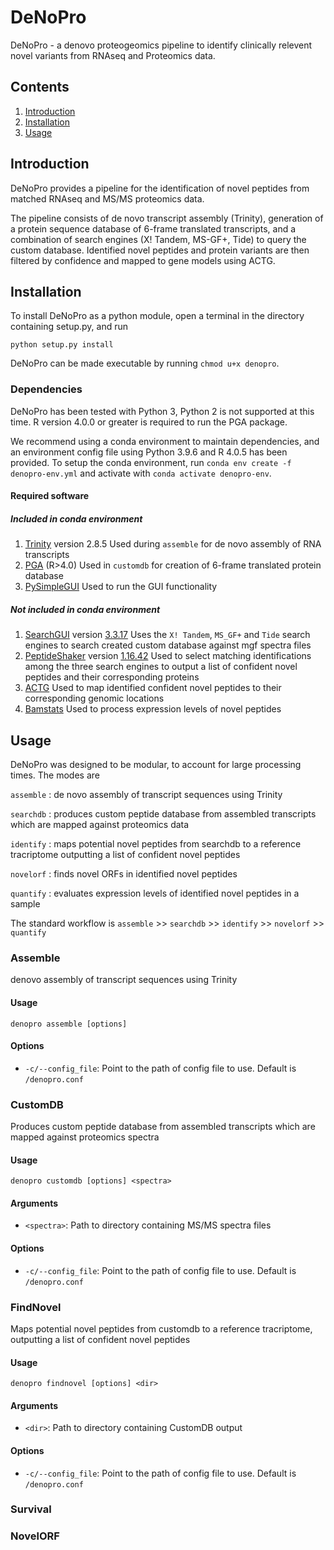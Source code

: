 # DeNoPro

DeNoPro - a denovo proteogeomics pipeline to identify clinically relevent novel variants from RNAseq and Proteomics data.

## Contents ##
1. [Introduction](#introduction)
2. [Installation](#installation)
3. [Usage](#usage)

## Introduction
DeNoPro provides a pipeline for the identification of novel peptides from matched RNAseq and MS/MS proteomics data. 

The pipeline consists of de novo transcript assembly (Trinity), generation of a protein sequence database of 6-frame translated transcripts, and a combination of search engines (X! Tandem, MS-GF+, Tide) to query the custom database. Identified novel peptides and protein variants are then filtered by confidence and mapped to gene models using ACTG.  


## Installation
To install DeNoPro as a python module, open a terminal in the directory containing setup.py, and run
```
python setup.py install
```
DeNoPro can be made executable by running `chmod u+x denopro`.

### Dependencies

DeNoPro has been tested with Python 3, Python 2 is not supported at this time. R version 4.0.0 or greater is required to run the PGA package. 

We recommend using a conda environment to maintain dependencies, and an environment config file using Python 3.9.6 and R 4.0.5 has been provided. To setup the conda environment, run `conda env create -f denopro-env.yml` and activate with `conda activate denopro-env`.

#### Required software

##### Included in conda environment
1. [Trinity](https://github.com/trinityrnaseq/trinityrnaseq/wiki) version 2.8.5
    Used during `assemble` for de novo assembly of RNA transcripts 
2. [PGA](https://github.com/wenbostar/PGA) (R>4.0)
    Used in `customdb` for creation of 6-frame translated protein database 
3. [PySimpleGUI](https://github.com/PySimpleGUI/PySimpleGUI)
    Used to run the GUI functionality

##### Not included in conda environment
1. [SearchGUI](https://compomics.github.io/projects/searchgui) version [3.3.17](https://mvnrepository.com/artifact/eu.isas.searchgui/SearchGUI/3.3.17)
    Uses the `X! Tandem`, `MS_GF+` and `Tide` search engines to search created custom database against mgf spectra files
2. [PeptideShaker](https://compomics.github.io/projects/peptide-shaker) version [1.16.42](https://mvnrepository.com/artifact/eu.isas.peptideshaker/PeptideShaker/1.16.42)
    Used to select matching identifications among the three search engines to output a list of confident novel peptides and their corresponding proteins
3. [ACTG](https://academic.oup.com/bioinformatics/article/33/8/1218/2748210)
    Used to map identified confident novel peptides to their corresponding genomic locations
4. [Bamstats](https://github.com/guigolab/bamstats)
    Used to process expression levels of novel peptides 

## Usage

DeNoPro was designed to be modular, to account for large processing times. The modes are

`assemble` : de novo assembly of transcript sequences using Trinity

`searchdb` : produces custom peptide database from assembled transcripts which are mapped against proteomics data

`identify` : maps potential novel peptides from searchdb to a reference tracriptome outputting a list of confident novel peptides

`novelorf` : finds novel ORFs in identified novel peptides

`quantify` : evaluates expression levels of identified novel peptides in a sample

The standard workflow is 
    `assemble` >> `searchdb` >> `identify` >> `novelorf` >> `quantify`

### Assemble 
denovo assembly of transcript sequences using Trinity

#### Usage
```
denopro assemble [options]
```

#### Options
* `-c/--config_file`: Point to the path of config file to use. Default is `/denopro.conf`

### CustomDB 
Produces custom peptide database from assembled transcripts which are mapped against proteomics spectra

#### Usage
```
denopro customdb [options] <spectra>
```

#### Arguments
* `<spectra>`: Path to directory containing MS/MS spectra files

#### Options
* `-c/--config_file`: Point to the path of config file to use. Default is `/denopro.conf`


### FindNovel 
Maps potential novel peptides from customdb to a reference tracriptome, outputting a list of confident novel peptides

#### Usage
```
denopro findnovel [options] <dir>
```

#### Arguments
* `<dir>`: Path to directory containing CustomDB output

#### Options
* `-c/--config_file`: Point to the path of config file to use. Default is `/denopro.conf`


### Survival


### NovelORF
